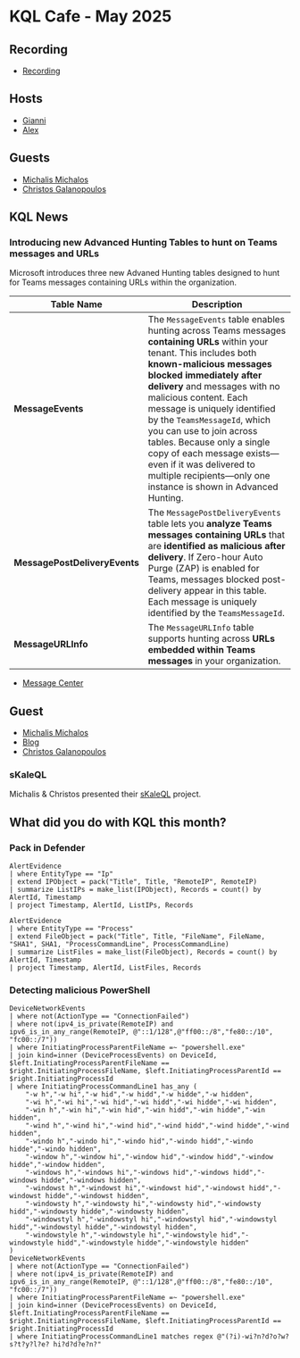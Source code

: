# KQL Cafe - May 2025

## Recording

- [Recording](https://www.youtube.com/watch?v=Yna97PlIX18)

## Hosts

- [Gianni](https://twitter.com/castello_johnny)
- [Alex](https://twitter.com/alexverboon)

## Guests

- [Michalis Michalos](https://www.linkedin.com/in/mmihalos/)
- [Christos Galanopoulos](https://www.linkedin.com/in/christos-galanopoulos/)

## KQL News

### Introducing new Advanced Hunting Tables to hunt on Teams messages and URLs

Microsoft introduces three new Advaned Hunting tables designed to hunt for Teams messages containing URLs within the organization.

| Table Name                    | Description |
| ----------------------------- | ----------------------------- |
| **MessageEvents** | The `MessageEvents` table enables hunting across Teams messages **containing URLs** within your tenant. This includes both **known-malicious messages blocked immediately after delivery** and messages with no malicious content. Each message is uniquely identified by the `TeamsMessageId`, which you can use to join across tables. Because only a single copy of each message exists—even if it was delivered to multiple recipients—only one instance is shown in Advanced Hunting. |
| **MessagePostDeliveryEvents** | The `MessagePostDeliveryEvents` table lets you **analyze Teams messages containing URLs** that are **identified as malicious after delivery**. If Zero-hour Auto Purge (ZAP) is enabled for Teams, messages blocked post-delivery appear in this table. Each message is uniquely identified by the `TeamsMessageId`. |
| **MessageURLInfo** | The `MessageURLInfo` table supports hunting across **URLs embedded within Teams messages** in your organization.  |

- [Message Center](https://admin.microsoft.com/AdminPortal/home?ref=MessageCenter/:/messages/MC1048617)

## Guest

- [Michalis Michalos](https://www.linkedin.com/in/mmihalos/)
- [Blog](https://www.michalos.net/)
- [Christos Galanopoulos](https://www.linkedin.com/in/christos-galanopoulos/)

### sKaleQL

Michalis & Christos presented their [sKaleQL](https://github.com/christosgalano/sKaleQL) project.

## What did you do with KQL this month?

### Pack in Defender

```kql
AlertEvidence
| where EntityType == "Ip"
| extend IPObject = pack("Title", Title, "RemoteIP", RemoteIP)
| summarize ListIPs = make_list(IPObject), Records = count() by AlertId, Timestamp
| project Timestamp, AlertId, ListIPs, Records
```

```kql
AlertEvidence
| where EntityType == "Process"
| extend FileObject = pack("Title", Title, "FileName", FileName, "SHA1", SHA1, "ProcessCommandLine", ProcessCommandLine)
| summarize ListFiles = make_list(FileObject), Records = count() by AlertId, Timestamp
| project Timestamp, AlertId, ListFiles, Records
```

### Detecting malicious PowerShell

```kql
DeviceNetworkEvents
| where not(ActionType == "ConnectionFailed")
| where not(ipv4_is_private(RemoteIP) and ipv6_is_in_any_range(RemoteIP, @"::1/128",@"ff00::/8","fe80::/10", "fc00::/7"))
| where InitiatingProcessParentFileName =~ "powershell.exe"
| join kind=inner (DeviceProcessEvents) on DeviceId, $left.InitiatingProcessParentFileName == $right.InitiatingProcessFileName, $left.InitiatingProcessParentId == $right.InitiatingProcessId
| where InitiatingProcessCommandLine1 has_any (
    "-w h","-w hi","-w hid","-w hidd","-w hidde","-w hidden",
    "-wi h","-wi hi","-wi hid","-wi hidd","-wi hidde","-wi hidden",
    "-win h","-win hi","-win hid","-win hidd","-win hidde","-win hidden",
    "-wind h","-wind hi","-wind hid","-wind hidd","-wind hidde","-wind hidden",
    "-windo h","-windo hi","-windo hid","-windo hidd","-windo hidde","-windo hidden",
    "-window h","-window hi","-window hid","-window hidd","-window hidde","-window hidden",
    "-windows h","-windows hi","-windows hid","-windows hidd","-windows hidde","-windows hidden",
    "-windowst h","-windowst hi","-windowst hid","-windowst hidd","-windowst hidde","-windowst hidden",
    "-windowsty h","-windowsty hi","-windowsty hid","-windowsty hidd","-windowsty hidde","-windowsty hidden",
    "-windowstyl h","-windowstyl hi","-windowstyl hid","-windowstyl hidd","-windowstyl hidde","-windowstyl hidden",
    "-windowstyle h","-windowstyle hi","-windowstyle hid","-windowstyle hidd","-windowstyle hidde","-windowstyle hidden"
)
DeviceNetworkEvents
| where not(ActionType == "ConnectionFailed")
| where not(ipv4_is_private(RemoteIP) and ipv6_is_in_any_range(RemoteIP, @"::1/128",@"ff00::/8","fe80::/10", "fc00::/7"))
| where InitiatingProcessParentFileName =~ "powershell.exe"
| join kind=inner (DeviceProcessEvents) on DeviceId, $left.InitiatingProcessParentFileName == $right.InitiatingProcessFileName, $left.InitiatingProcessParentId == $right.InitiatingProcessId
| where InitiatingProcessCommandLine1 matches regex @"(?i)-wi?n?d?o?w?s?t?y?l?e? hi?d?d?e?n?"
```

